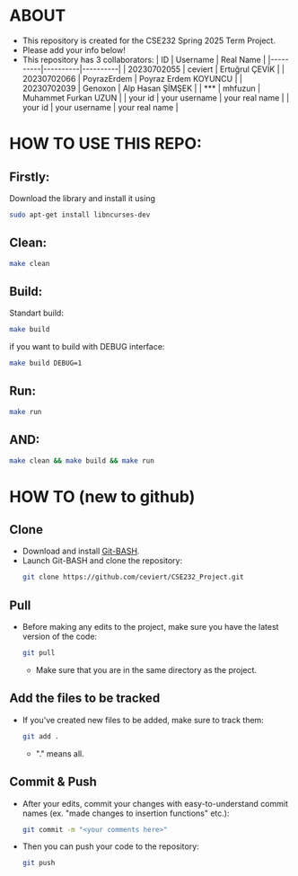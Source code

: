 # ABOUT
- This repository is created for the CSE232 Spring 2025 Term Project.
- Please add your info below!
- This repository has 3 collaborators:
  | ID | Username | Real Name |
  |----------|----------|----------|
  | 20230702055 | ceviert  | Ertuğrul ÇEVİK |
  | 20230702066 | PoyrazErdem | Poyraz Erdem KOYUNCU |
  | 20230702039 | Genoxon | Alp Hasan ŞİMŞEK |
  | *** | mhfuzun | Muhammet Furkan UZUN |
  | your id | your username | your real name |
  | your id | your username | your real name |

# HOW TO USE THIS REPO:
## Firstly:
Download the library and install it using  
```bash
sudo apt-get install libncurses-dev 
```

## Clean:
```bash
make clean
```

## Build:
Standart build:
```bash
make build
```

if you want to build with DEBUG interface:
```bash
make build DEBUG=1
```

## Run:
```bash
make run
```

## AND:
```bash
make clean && make build && make run
```

# HOW TO (new to github)
## Clone
- Download and install [Git-BASH](https://git-scm.com/downloads).
- Launch Git-BASH and clone the repository:
  ```bash
  git clone https://github.com/ceviert/CSE232_Project.git
  ```
## Pull
- Before making any edits to the project, make sure you have the latest version of the code:
  ```bash
  git pull
  ```
  - Make sure that you are in the same directory as the project.

## Add the files to be tracked
- If you've created new files to be added, make sure to track them:
  ```bash
  git add .
  ```
  - "." means all.
## Commit & Push
- After your edits, commit your changes with easy-to-understand commit names (ex. "made changes to insertion functions" etc.):
  ```bash
  git commit -m "<your comments here>"
  ```
- Then you can push your code to the repository:
  ```bash
  git push
  ```
